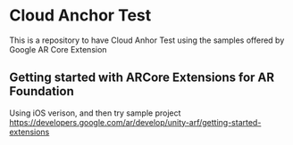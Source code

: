 # Cloud Anchor Test
 This is a repository to have Cloud Anhor Test using the samples offered by Google AR Core Extension

## Getting started with ARCore Extensions for AR Foundation

Using iOS verison, and then try sample project
https://developers.google.com/ar/develop/unity-arf/getting-started-extensions

